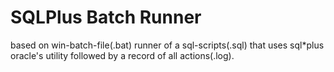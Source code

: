 # SQLPlus Batch Runner
based on win-batch-file(.bat) runner of a 
sql-scripts(.sql) that uses sql*plus oracle's utility 
followed by a record of all actions(.log).
